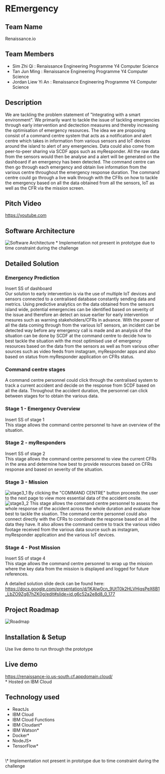 # REmergency
## Team Name
Renaissance.io
## Team Members
- Sim Zhi Qi : Renaissance Engineering Programme Y4 Computer Science
- Tan Jun Ming : Renaissance Engineering Programme Y4 Computer Science
- Jordan Liew Yi An : Renaissance Engineering Programme Y4 Computer Science
## Description
We are tackling the problem statement of "Integrating with a smart environment". We primarily want to tackle the issue of tackling emergencies through early intervention and dectection measures and thereby increasing the optimisation of emergency resources. The idea we are proposing consist of a command centre system that acts as a notification and alert centre which takes in information from various sensors and IoT devices around the island to alert of any emergencies. Data could also come from peer-to-peer sharing via SCDF apps such as myResponder. All the raw data from the sensors would then be analyse and a alert will be generated on the dashboard if an emergency has been detected. The command centre can then go through each emergency and obtain live information from the various centre throughout the emergency response duration. The command centre could go through a live walk through with the CFRs on how to tackle the emergency based on all the data obtained from all the sensors, IoT as well as the CFR via the mission screen.  

## Pitch Video
https://youtube.com
## Software Architecture
![Software Architecture](https://user-images.githubusercontent.com/35727668/84587726-52ed7100-ae54-11ea-9ae1-dbca20bdb100.png)
\* Implementation not present in prototype due to time constraint during the challenge
## Detailed Solution
### Emergency Prediction
Insert SS of dashboard
<br/>
Our solution to early intervention is via the use of multiple IoT devices and sensors connected to a centralised database constantly sending data and metrics. Using predictive analytics on the data obtained from the sensors island wide, potential emergencies can be identified based on severity of the issue and therefore an detect an issue earlier for early intervention mesures such as warning stakeholders/CFRs in advance. With the power of all the data coming through from the various IoT sensors, an incident can be detected way before any emergency call is made and an analysis of the situation can be done by SCDF at the command centre to decide how to best tackle the situation with the most optimised use of emergency resources based on the data from the sensors as well as from various other sources such as video feeds from instagram, myResponder apps and also based on status from myResponder application on CFRs status.

### Command centre stages
A command centre personnel could click through the centralised system to track a current accident and decide on the response from SCDF based on all the data. Throughout the accident duration, the personnel can click between stages for to obtain the various data. 
### Stage 1 - Emergency Overview
Insert SS of stage 1
<br/>
This stage allows the command centre personnel to have an overview of the situation.

### Stage 2 - myResponders
Insert SS of stage 2
<br/>
This stage allows the command centre personnel to view the current CFRs in the area and determine how best to provide resources based on CFRs response and based on severity of the situation.

### Stage 3 - Mission
![stage3_1](https://user-images.githubusercontent.com/35727668/84588101-0fe0cd00-ae57-11ea-83ce-9af75cc2e07d.png)
By clicking the "COMMAND CENTRE" button proceeds the user to the next page to view more essential data of the accident onsite.
![stage3_2](https://user-images.githubusercontent.com/35727668/84588103-12432700-ae57-11ea-8545-597f843efdb8.png)
This stage allows the command centre personnel to assess the whole response of the accident across the whole duration and evaluate how best to tackle the siuation. The command centre personnel could also connect directly with the CFRs to coordinate the response based on all the data they have. It also allows the command centre to track the various video footage received from the various data source such as instagram, myResponder application and the various IoT devices. 

### Stage 4 - Post Mission
Insert SS of stage 4
<br/>
This stage allows the command centre personnel to wrap up the mission where the key data from the mission is displayed and logged for future references. 

A detailed solution slide deck can be found here:
https://docs.google.com/presentation/d/1KAlw0cn_9UtT0k2HLVHjqsPeX6B1_LbZO9Zg87hZK0g/edit#slide=id.g6c52a2e8d8_0_177

## Project Roadmap
![Roadmap](https://user-images.githubusercontent.com/35727668/84587763-ae1f6380-ae54-11ea-905f-9da98e8eb6b2.png)
## Installation & Setup
Use live demo to run through the prototype

## Live demo 
https://renaissance-io.us-south.cf.appdomain.cloud/
<br/>
\* Hosted on IBM Cloud
## Technology used
- ReactJs
- IBM Cloud
- IBM Cloud Functions
- IBM Cloudant*
- IBM Watson*
- Docker*
- NodeJS*
- TensorFlow*
<br/>
\* Implementation not present in prototype due to time constraint during the challenge